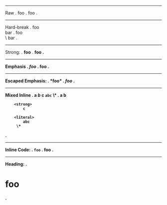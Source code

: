 ---------------------------
Raw
.
foo
.
<document source="notset">
    <paragraph>
        foo
.

---------------------------
Hard-break
.
foo\
bar
.
<document source="notset">
    <paragraph>
        foo
        <raw format="html" xml:space="preserve">
            <br />
        <raw format="latex" xml:space="preserve">
            \\
        bar
.

---------------------------
Strong:
.
**foo**
.
<document source="notset">
    <paragraph>
        <strong>
            foo
.

---------------------------
Emphasis
.
*foo*
.
<document source="notset">
    <paragraph>
        <emphasis>
            foo
.

---------------------------
Escaped Emphasis:
.
\*foo*
.
<document source="notset">
    <paragraph>
        *foo*
.

--------------------------
Mixed Inline
.
a *b* **c** `abc` \\*
.
<document source="notset">
    <paragraph>
        a
        <emphasis>
            b

        <strong>
            c

        <literal>
            abc
         \*
.

--------------------------
Inline Code:
.
`foo`
.
<document source="notset">
    <paragraph>
        <literal>
            foo
.

--------------------------
Heading:
.
# foo
.
<document source="notset">
    <section ids="foo" names="foo">
        <title>
            foo
.

--------------------------
Heading Levels:
.
# a
## b
### c
# d
.
<document source="notset">
    <section ids="a" names="a">
        <title>
            a
        <section ids="b" names="b">
            <title>
                b
            <section ids="c" names="c">
                <title>
                    c
    <section ids="d" names="d">
        <title>
            d
.


--------------------------
Block Code:
.
    foo
.
<document source="notset">
    <literal_block classes="code none" xml:space="preserve">
        foo
.

--------------------------
Fenced Code:
.
```sh
foo
```
.
<document source="notset">
    <literal_block classes="code sh" xml:space="preserve">
        foo
.

--------------------------
Fenced Code no language:
.
```
foo
```
.
<document source="notset">
    <literal_block classes="code" xml:space="preserve">
        foo
.

--------------------------
Fenced Code no language with trailing whitespace:
.
```  
foo
```
.
<document source="notset">
    <literal_block classes="code" xml:space="preserve">
        foo
.

--------------------------
Image empty:
.
![]()
.
<document source="notset">
    <paragraph>
        <image alt="" uri="">
.

--------------------------
Image with alt and title:
.
![alt](src "title")
.
<document source="notset">
    <paragraph>
        <image alt="alt" title="title" uri="src">
.

--------------------------
Image with escapable html:
.
![alt](http://www.google<>.com)
.
<document source="notset">
    <paragraph>
        <image alt="alt" uri="http://www.google%3C%3E.com">
.

--------------------------
Block Quote:
.
> *foo*
.
<document source="notset">
    <block_quote>
        <paragraph>
            <emphasis>
                foo
.

--------------------------
Bullet List:
.
- *foo*
* bar
.
<document source="notset">
    <bullet_list bullet="-">
        <list_item>
            <paragraph>
                <emphasis>
                    foo
    <bullet_list bullet="*">
        <list_item>
            <paragraph>
                bar
.

--------------------------
Nested Bullets
.
- a
  - b
    - c
  - d
.
<document source="notset">
    <bullet_list bullet="-">
        <list_item>
            <paragraph>
                a
            <bullet_list bullet="-">
                <list_item>
                    <paragraph>
                        b
                    <bullet_list bullet="-">
                        <list_item>
                            <paragraph>
                                c
                <list_item>
                    <paragraph>
                        d
.

--------------------------
Enumerated List:
.
1. *foo*
.
<document source="notset">
    <enumerated_list enumtype="arabic" suffix=".">
        <list_item>
            <paragraph>
                <emphasis>
                    foo
.

--------------------------
Nested Enumrated List:
.
1. a
2. b
    1. c
.
<document source="notset">
    <enumerated_list enumtype="arabic" suffix=".">
        <list_item>
            <paragraph>
                a
        <list_item>
            <paragraph>
                b
            <enumerated_list enumtype="arabic" suffix=".">
                <list_item>
                    <paragraph>
                        c
.

--------------------------
Inline Math:
.
$foo$
.
<document source="notset">
    <paragraph>
        <math>
            foo
.

--------------------------
Inline Math, multi-line:
.
a $foo
bar$ b
.
<document source="notset">
    <paragraph>
        a
        <math>
            foo
            bar
         b
.

--------------------------
Inline Math, multi-line with line break (invalid):
.
a $foo

bar$ b
.
<document source="notset">
    <paragraph>
        a $foo
    <paragraph>
        bar$ b
.

--------------------------
Math Block:
.
$$foo$$
.
<document source="notset">
    <math_block nowrap="False" number="True" xml:space="preserve">
        foo
.

--------------------------
Sphinx Role containing backtick:
.
{code}``a=1{`}``
.
<document source="notset">
    <paragraph>
        <literal classes="code">
            a=1{`}
.

--------------------------
Target:
.
(target)=
.
<document source="notset">
    <target ids="target" names="target">
.

--------------------------
Target with whitespace:
.
(target with space)=
.
<document source="notset">
    <target ids="target-with-space" names="target\ with\ space">
.

--------------------------
Referencing:
.
(target)=

Title
=====

[alt1](target)

[](target2)

[alt2](https://www.google.com)

[alt3](#target3)
.
<document source="notset">
    <target ids="target" names="target">
    <section ids="title" names="title">
        <title>
            Title
        <paragraph>
            <reference refname="target">
                alt1
        <paragraph>
            <reference refname="target2">
        <paragraph>
            <reference refuri="https://www.google.com">
                alt2
        <paragraph>
            <reference refname="#target3">
                alt3
.

--------------------------
Comments:
.
line 1
% a comment
line 2
.
<document source="notset">
    <paragraph>
        line 1
    <comment xml:space="preserve">
        a comment
    <paragraph>
        line 2
.

--------------------------
Block Break:
.
+++ string
.
<document source="notset">
    <comment classes="block_break" xml:space="preserve">
        string
.

--------------------------
Link Reference:
.
[name][key]

[key]: https://www.google.com "a title"
.
<document source="notset">
    <paragraph>
        <reference refuri="https://www.google.com" title="a title">
            name
.

--------------------------
Link Reference short version:
.
[name]

[name]: https://www.google.com "a title"
.
<document source="notset">
    <paragraph>
        <reference refuri="https://www.google.com" title="a title">
            name
.

--------------------------
Block Quotes:
.
```{epigraph}
a b*c*

-- a**b**
```
.
<document source="notset">
    <block_quote classes="epigraph">
        <paragraph>
            a b
            <emphasis>
                c
        <attribution>
            a
            <strong>
                b
.

--------------------------
Link Definition in directive:
.
```{note}
[a]
```

[a]: link
.
<document source="notset">
    <note>
        <paragraph>
            <reference refname="link">
                a
.

--------------------------
Link Definition in nested directives:
.
```{note}
[ref1]: link
```

```{note}
[ref1]
[ref2]
```

```{note}
[ref2]: link
```
.
<document source="notset">
    <note>
    <note>
        <paragraph>
            <reference refname="link">
                ref1
            
            [ref2]
    <note>
.

--------------------------
Footnotes:
.
[^a]

[^a]: footnote*text*
.
<document source="notset">
    <paragraph>
        <footnote_reference auto="1" ids="id1" refname="a">
    <transition classes="footnotes">
    <footnote auto="1" ids="a" names="a">
        <paragraph>
            footnote
            <emphasis>
                text
.

--------------------------
Footnotes nested blocks:
.
[^a]

[^a]: footnote*text*

    abc
xyz

    > a

    - b

    c

finish
.
<document source="notset">
    <paragraph>
        <footnote_reference auto="1" ids="id1" refname="a">
    <paragraph>
        finish
    <transition classes="footnotes">
    <footnote auto="1" ids="a" names="a">
        <paragraph>
            footnote
            <emphasis>
                text
        <paragraph>
            abc

            xyz
        <block_quote>
            <paragraph>
                a
        <bullet_list bullet="-">
            <list_item>
                <paragraph>
                    b
        <paragraph>
            c
.

--------------------------
Front Matter:
.
---
a: 1
b: foo
c:
    d: 2
---
.
<document source="notset">
    <field_list>
        <field>
            <field_name>
                a
            <field_body>
                <paragraph>
                    1
        <field>
            <field_name>
                b
            <field_body>
                <paragraph>
                    foo
        <field>
            <field_name>
                c
            <field_body>
                <paragraph>
                    {"d": 2}
.

--------------------------
Front Matter Biblio:
.
---
author: Chris Sewell
authors: Chris Sewell, Chris Hodgraf
organization: EPFL
address: |
    1 Cedar Park Close
    Thundersley
    Essex
contact: <https://example.com>
version: 1.0
revision: 1.1
status: good
date: 2/12/1985
copyright: MIT
dedication: |
    To my *homies*
abstract:
    Something something **dark** side
other: Something else
---
.
<document source="notset">
    <field_list>
        <field>
            <field_name>
                author
            <field_body>
                <paragraph>
                    Chris Sewell
        <field>
            <field_name>
                authors
            <field_body>
                <paragraph>
                    Chris Sewell, Chris Hodgraf
        <field>
            <field_name>
                organization
            <field_body>
                <paragraph>
                    EPFL
        <field>
            <field_name>
                address
            <field_body>
                <paragraph>
                    1 Cedar Park Close
                    
                    Thundersley
                    
                    Essex
                    
        <field>
            <field_name>
                contact
            <field_body>
                <paragraph>
                    <reference refuri="https://example.com">
                        https://example.com
        <field>
            <field_name>
                version
            <field_body>
                <paragraph>
                    1.0
        <field>
            <field_name>
                revision
            <field_body>
                <paragraph>
                    1.1
        <field>
            <field_name>
                status
            <field_body>
                <paragraph>
                    good
        <field>
            <field_name>
                date
            <field_body>
                <paragraph>
                    2/12/1985
        <field>
            <field_name>
                copyright
            <field_body>
                <paragraph>
                    MIT
        <field>
            <field_name>
                dedication
            <field_body>
                <paragraph>
                    To my 
                    <emphasis>
                        homies
                    
        <field>
            <field_name>
                abstract
            <field_body>
                <paragraph>
                    Something something 
                    <strong>
                        dark
                     side
        <field>
            <field_name>
                other
            <field_body>
                <paragraph>
                    Something else
.

--------------------------
Front Matter Bad Yaml:
.
---
a: {
---
.
<document source="notset">
    <system_message level="3" line="1" source="notset" type="ERROR">
        <paragraph>
            Front matter block:
            while parsing a flow node
            expected the node content, but found '<stream end>'
              in "<unicode string>", line 1, column 5:
                a: {
                    ^
        <literal_block xml:space="preserve">
            a: {
.

Front Matter HTML Meta
.
---
html_meta:
    keywords: Sphinx, documentation, builder
    description lang=en: An amusing story
    description lang=fr: Un histoire amusant
    http-equiv=Content-Type: text/html; charset=ISO-8859-1
---
.
<document source="notset">
    <pending>
        .. internal attributes:
             .transform: docutils.transforms.components.Filter
             .details:
               component: 'writer'
               format: 'html'
               nodes:
                 <meta content="Sphinx, documentation, builder" name="keywords">
    <pending>
        .. internal attributes:
             .transform: docutils.transforms.components.Filter
             .details:
               component: 'writer'
               format: 'html'
               nodes:
                 <meta content="An amusing story" lang="en" name="description">
    <pending>
        .. internal attributes:
             .transform: docutils.transforms.components.Filter
             .details:
               component: 'writer'
               format: 'html'
               nodes:
                 <meta content="Un histoire amusant" lang="fr" name="description">
    <pending>
        .. internal attributes:
             .transform: docutils.transforms.components.Filter
             .details:
               component: 'writer'
               format: 'html'
               nodes:
                 <meta content="text/html; charset=ISO-8859-1" http-equiv="Content-Type">
.

--------------------------
Full Test:
.
---
a: 1
---

(target)=
# header 1
## sub header 1

a *b* **c** `abc`

## sub header 2

x y [a](http://www.xyz.com) z

---

# header 2

```::python {a=1}
a = 1
```

[](target)
.
<document source="notset">
    <field_list>
        <field>
            <field_name>
                a
            <field_body>
                <paragraph>
                    1
    <target ids="target" names="target">
    <section ids="header-1" names="header\ 1">
        <title>
            header 1
        <section ids="sub-header-1" names="sub\ header\ 1">
            <title>
                sub header 1
            <paragraph>
                a 
                <emphasis>
                    b
                 
                <strong>
                    c
                 
                <literal>
                    abc
        <section ids="sub-header-2" names="sub\ header\ 2">
            <title>
                sub header 2
            <paragraph>
                x y 
                <reference refuri="http://www.xyz.com">
                    a
                 z
            <transition>
    <section ids="header-2" names="header\ 2">
        <title>
            header 2
        <literal_block classes="code ::python" xml:space="preserve">
            a = 1
        <paragraph>
            <reference refname="target">
.

